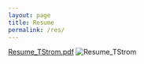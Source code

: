 ```yaml
---
layout: page
title: Resume
permalink: /res/
---
```


[Resume_TStrom.pdf](https://github.com/trstrom/trstrom.github.io/files/8216739/Resume_TStrom.pdf)
![Resume_TStrom](https://user-images.githubusercontent.com/101279057/157496419-ed14f806-4b3b-499b-96e5-1790cc284f85.png)


